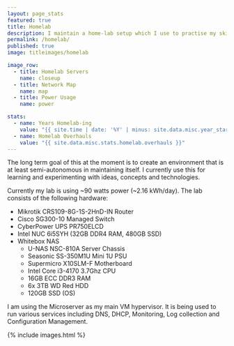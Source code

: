 ```yaml
---
layout: page_stats
featured: true
title: Homelab
description: I maintain a home-lab setup which I use to practise my skills.
permalink: /homelab/
published: true
image: titleimages/homelab

image_row:
  - title: Homelab Servers
    name: closeup
  - title: Network Map
    name: map
  - title: Power Usage
    name: power

stats:
  - name: Years Homelab-ing
    value: "{{ site.time | date: '%Y' | minus: site.data.misc.year_started.homelab }}+"
  - name: Homelab Overhauls
    value: "{{ site.data.misc.stats.homelab.overhauls }}"
---
```


The long term goal of this at the moment is to create an environment that is at least semi-autonomous in maintaining itself. I currently use this for learning and experimenting with ideas, concepts and technologies.

Currently my lab is using ~90 watts power (~2.16 kWh/day). The lab consists of the following hardware:

* Mikrotik CRS109-8G-1S-2HnD-IN Router
* Cisco SG300-10 Managed Switch
* CyberPower UPS PR750ELCD
* Intel NUC 6i5SYH (32GB DDR4 RAM, 480GB SSD)
* Whitebox NAS
  * U-NAS NSC-810A Server Chassis
  * Seasonic SS-350M1U Mini 1U PSU
  * Supermicro X10SLM-F Motherboard
  * Intel Core i3-4170 3.7Ghz CPU
  * 16GB ECC DDR3 RAM
  * 6x 3TB WD Red HDD
  * 120GB SSD (OS)

I am using the Microserver as my main VM hypervisor. It is being used to run various services including DNS, DHCP, Monitoring, Log collection and Configuration Management.

{% include images.html %}
